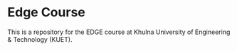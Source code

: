 # Edge Course

This is a repository for the EDGE course at Khulna University of Engineering & Technology (KUET).
